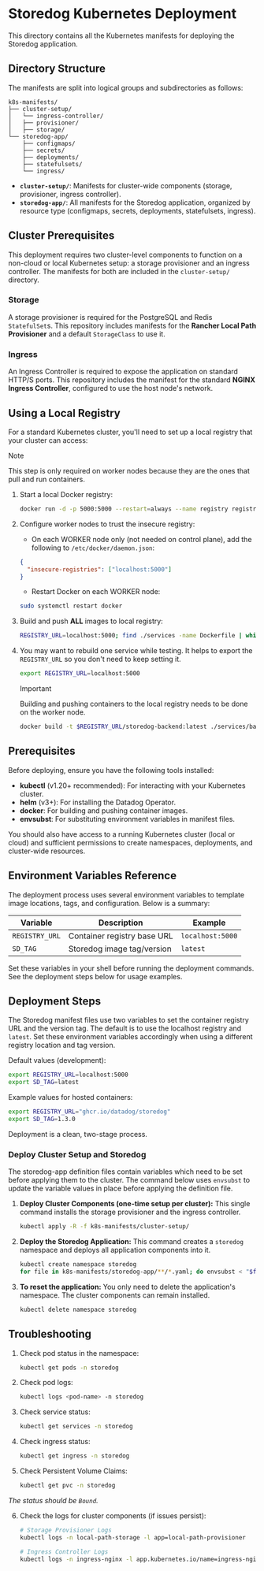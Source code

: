 # Storedog Kubernetes Deployment

This directory contains all the Kubernetes manifests for deploying the Storedog application.

## Directory Structure

The manifests are split into logical groups and subdirectories as follows:

```
k8s-manifests/
├── cluster-setup/
│   └── ingress-controller/
│   ├── provisioner/
│   ├── storage/
└── storedog-app/
    ├── configmaps/
    ├── secrets/
    ├── deployments/
    ├── statefulsets/
    └── ingress/
```

- **`cluster-setup/`**: Manifests for cluster-wide components (storage, provisioner, ingress controller).
- **`storedog-app/`**: All manifests for the Storedog application, organized by resource type (configmaps, secrets, deployments, statefulsets, ingress).

## Cluster Prerequisites

This deployment requires two cluster-level components to function on a non-cloud or local Kubernetes setup: a storage provisioner and an ingress controller. The manifests for both are included in the `cluster-setup/` directory.

### Storage

A storage provisioner is required for the PostgreSQL and Redis `StatefulSet`s. This repository includes manifests for the **Rancher Local Path Provisioner** and a default `StorageClass` to use it.

### Ingress

An Ingress Controller is required to expose the application on standard HTTP/S ports. This repository includes the manifest for the standard **NGINX Ingress Controller**, configured to use the host node's network.

## Using a Local Registry

For a standard Kubernetes cluster, you'll need to set up a local registry that your cluster can access:

> [!NOTE]
> This step is only required on worker nodes because they are the ones that pull and run containers.

1. Start a local Docker registry:

   ```bash
   docker run -d -p 5000:5000 --restart=always --name registry registry:2
   ```

1. Configure worker nodes to trust the insecure registry:
   - On each WORKER node only (not needed on control plane), add the following to `/etc/docker/daemon.json`:

   ```json
   {
     "insecure-registries": ["localhost:5000"]
   }
   ```

   - Restart Docker on each WORKER node:

   ```bash
   sudo systemctl restart docker
   ```

1. Build and push **ALL** images to local registry:

   ```bash
   REGISTRY_URL=localhost:5000; find ./services -name Dockerfile | while read dockerfile; do context_dir=$(dirname "$dockerfile"); image_name=$(echo "$context_dir" | sed 's|^\./services/||; s|/|-|g'); full_tag="$REGISTRY_URL/storedog-$image_name:latest"; echo "Building $full_tag from $context_dir"; docker build -t "$full_tag" "$context_dir" && docker push "$full_tag"; done
   ```

1. You may want to rebuild one service while testing. It helps to export the `REGISTRY_URL` so you don't need to keep setting it.

   ```bash
   export REGISTRY_URL=localhost:5000
   ```

   > [!IMPORTANT]
   > Building and pushing containers to the local registry needs to be done on the worker node.

   ```bash
   docker build -t $REGISTRY_URL/storedog-backend:latest ./services/backend && docker push $REGISTRY_URL/storedog-backend:latest
   ```

## Prerequisites

Before deploying, ensure you have the following tools installed:

- **kubectl** (v1.20+ recommended): For interacting with your Kubernetes cluster.
- **helm** (v3+): For installing the Datadog Operator.
- **docker**: For building and pushing container images.
- **envsubst**: For substituting environment variables in manifest files.

You should also have access to a running Kubernetes cluster (local or cloud) and sufficient permissions to create namespaces, deployments, and cluster-wide resources.

## Environment Variables Reference

The deployment process uses several environment variables to template image locations, tags, and configuration. Below is a summary:

| Variable                      | Description                                 | Example                        |
|-------------------------------|---------------------------------------------|---------------------------------|
| `REGISTRY_URL`                | Container registry base URL                 | `localhost:5000`               |
| `SD_TAG`                      | Storedog image tag/version                  | `latest`                       |

Set these variables in your shell before running the deployment commands. See the deployment steps below for usage examples.

## Deployment Steps

The Storedog manifest files use two variables to set the container registry URL and the version tag. The default is to use the localhost registry and `latest`. Set these environment variables accordingly when using a different registry location and tag version.

Default values (development):

```bash
export REGISTRY_URL=localhost:5000
export SD_TAG=latest
```

Example values for hosted containers:

```bash
export REGISTRY_URL="ghcr.io/datadog/storedog"
export SD_TAG=1.3.0
```

Deployment is a clean, two-stage process.
### Deploy Cluster Setup and Storedog

The storedog-app definition files contain variables which need to be set before applying them to the cluster. The command below uses `envsubst` to update the variable values in place before applying the definition file.

1. **Deploy Cluster Components (one-time setup per cluster):**
   This single command installs the storage provisioner and the ingress controller.

   ```bash
   kubectl apply -R -f k8s-manifests/cluster-setup/
   ```

1. **Deploy the Storedog Application:**
   This command creates a `storedog` namespace and deploys all application components into it.

   ```bash
   kubectl create namespace storedog
   for file in k8s-manifests/storedog-app/**/*.yaml; do envsubst < "$file" | kubectl apply -n storedog -f -; done
   ```

1. **To reset the application:**
   You only need to delete the application's namespace. The cluster components can remain installed.

   ```bash
   kubectl delete namespace storedog
   ```

## Troubleshooting

1. Check pod status in the namespace:

   ```bash
   kubectl get pods -n storedog
   ```

1. Check pod logs:

   ```bash
   kubectl logs <pod-name> -n storedog
   ```

1. Check service status:

   ```bash
   kubectl get services -n storedog
   ```

1. Check ingress status:

   ```bash
   kubectl get ingress -n storedog
   ```

1. Check Persistent Volume Claims:

   ```bash
   kubectl get pvc -n storedog
   ```

*The status should be `Bound`.*

6. Check the logs for cluster components (if issues persist):

   ```bash
   # Storage Provisioner Logs
   kubectl logs -n local-path-storage -l app=local-path-provisioner

   # Ingress Controller Logs
   kubectl logs -n ingress-nginx -l app.kubernetes.io/name=ingress-nginx
   ```
